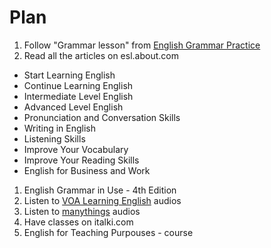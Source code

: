 # Plan

1. Follow "Grammar lesson" from [English Grammar Practice](https://play.google.com/store/apps/details?id=com.jquiz.english)
1. Read all the articles on esl.about.com
  - Start Learning English
  - Continue Learning English
  - Intermediate Level English
  - Advanced Level English
  - Pronunciation and Conversation Skills
  - Writing in English
  - Listening Skills
  - Improve Your Vocabulary
  - Improve Your Reading Skills
  - English for Business and Work
1. English Grammar in Use - 4th Edition
1. Listen to [VOA Learning English](https://play.google.com/store/apps/details?id=com.study.english.voa) audios
1. Listen to [manythings](http://www.manythings.org/voa/) audios
1. Have classes on italki.com
1. English for Teaching Purpouses - course
